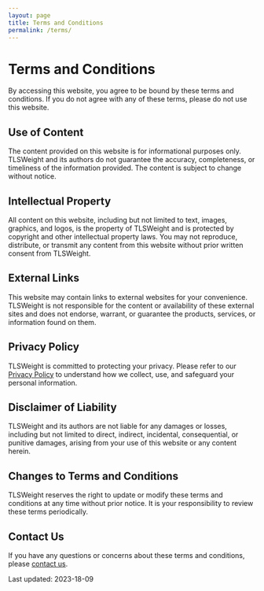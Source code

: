 ```yaml
---
layout: page
title: Terms and Conditions
permalink: /terms/
---
```


# Terms and Conditions

By accessing this website, you agree to be bound by these terms and conditions. If you do not agree with any of these terms, please do not use this website.

## Use of Content

The content provided on this website is for informational purposes only. TLSWeight and its authors do not guarantee the accuracy, completeness, or timeliness of the information provided. The content is subject to change without notice.

## Intellectual Property

All content on this website, including but not limited to text, images, graphics, and logos, is the property of TLSWeight and is protected by copyright and other intellectual property laws. You may not reproduce, distribute, or transmit any content from this website without prior written consent from TLSWeight.

## External Links

This website may contain links to external websites for your convenience. TLSWeight is not responsible for the content or availability of these external sites and does not endorse, warrant, or guarantee the products, services, or information found on them.

## Privacy Policy

TLSWeight is committed to protecting your privacy. Please refer to our [Privacy Policy](/privacy/) to understand how we collect, use, and safeguard your personal information.

## Disclaimer of Liability

TLSWeight and its authors are not liable for any damages or losses, including but not limited to direct, indirect, incidental, consequential, or punitive damages, arising from your use of this website or any content herein.

## Changes to Terms and Conditions

TLSWeight reserves the right to update or modify these terms and conditions at any time without prior notice. It is your responsibility to review these terms periodically.

## Contact Us

If you have any questions or concerns about these terms and conditions, please [contact us](/contact/).

Last updated: 2023-18-09